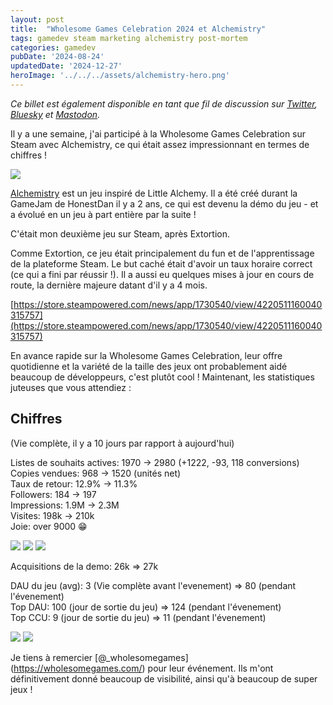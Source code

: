 ```yaml
---
layout: post
title:  "Wholesome Games Celebration 2024 et Alchemistry"
tags: gamedev steam marketing alchemistry post-mortem
categories: gamedev
pubDate: '2024-08-24'
updatedDate: '2024-12-27'
heroImage: '../../../assets/alchemistry-hero.png'
---
```


*Ce billet est également disponible en tant que fil de discussion sur [Twitter](https://twitter.com/Elanis42/status/1827293891571179770), [Bluesky](https://bsky.app/profile/elanis.eu/post/3l2hi3vjp5z2i) et [Mastodon](https://mastodon.gamedev.place/@Elanis/113016548184573753).*

Il y a une semaine, j'ai participé à la Wholesome Games Celebration sur Steam avec Alchemistry, ce qui était assez impressionnant en termes de chiffres !

![](/assets/img/2024-08-24_wholesome-games-celebration-2024_grafana.png)

[Alchemistry](https://store.steampowered.com/app/1730540/Alchemistry/) est un jeu inspiré de Little Alchemy. Il a été créé durant la GameJam de HonestDan il y a 2 ans, ce qui est devenu la démo du jeu - et a évolué en un jeu à part entière par la suite !

C'était mon deuxième jeu sur Steam, après Extortion.

Comme Extortion, ce jeu était principalement du fun et de l'apprentissage de la plateforme Steam. Le but caché était d'avoir un taux horaire correct (ce qui a fini par réussir !). Il a aussi eu quelques mises à jour en cours de route, la dernière majeure datant d'il y a 4 mois.

[https://store.steampowered.com/news/app/1730540/view/4220511160040315757](https://store.steampowered.com/news/app/1730540/view/4220511160040315757)

En avance rapide sur la Wholesome Games Celebration, leur offre quotidienne et la variété de la taille des jeux ont probablement aidé beaucoup de développeurs, c'est plutôt cool !
Maintenant, les statistiques juteuses que vous attendiez :

## Chiffres

(Vie complète, il y a 10 jours par rapport à aujourd'hui)

Listes de souhaits actives: 1970 → 2980 (+1222, -93, 118 conversions)  
Copies vendues: 968 → 1520 (unités net)  
Taux de retour: 12.9% → 11.3%  
Followers: 184 → 197  
Impressions: 1.9M → 2.3M  
Visites: 198k → 210k  
Joie: over 9000 😁  

![](/assets/img/2024-08-24_wholesome-games-celebration-2024_Copies.png)
![](/assets/img/2024-08-24_wholesome-games-celebration-2024_wishlists.png)
![](/assets/img/2024-08-24_wholesome-games-celebration-2024_visits_impressions.png)

Acquisitions de la demo: 26k => 27k  
  
DAU du jeu (avg): 3 (Vie complète avant l'evenement) => 80 (pendant l'évenement)  
Top DAU: 100 (jour de sortie du jeu) => 124 (pendant l'évenement)  
Top CCU: 9 (jour de sortie du jeu) => 11 (pendant l'évenement)  

![](/assets/img/2024-08-24_wholesome-games-celebration-2024_DAU.png)
![](/assets/img/2024-08-24_wholesome-games-celebration-2024_CCU.png)

Je tiens à remercier [@_wholesomegames] (https://wholesomegames.com/) pour leur événement. Ils m'ont définitivement donné beaucoup de visibilité, ainsi qu'à beaucoup de super jeux !